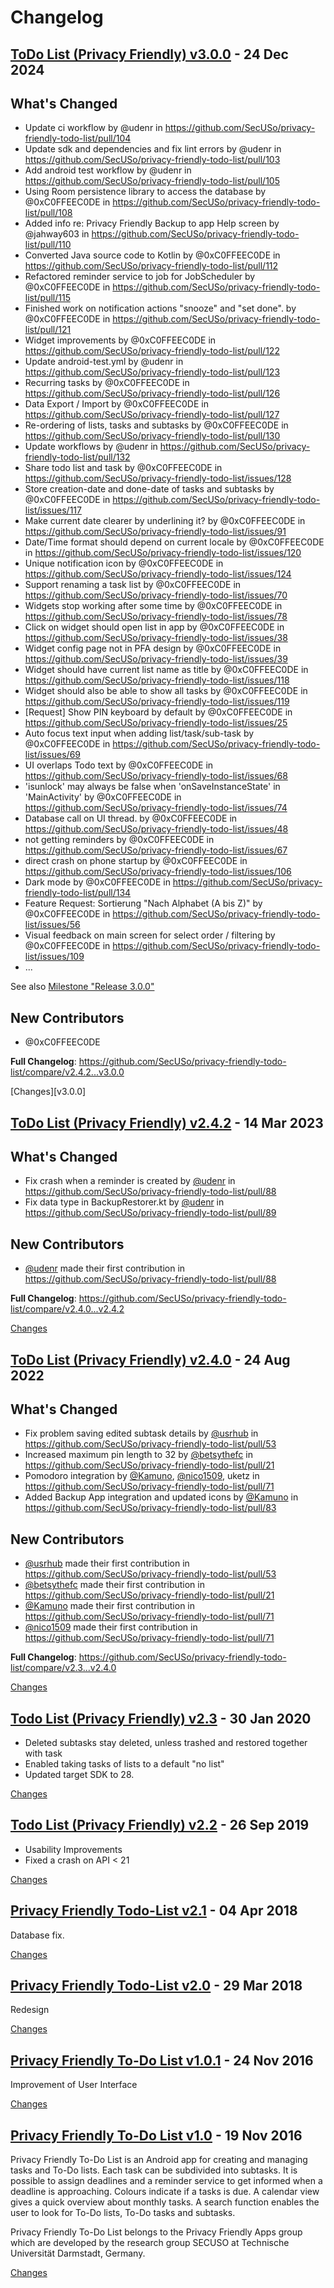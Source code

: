 # Changelog

<a name="v3.0.0"></a>
## [ToDo List (Privacy Friendly) v3.0.0](https://github.com/SecUSo/privacy-friendly-todo-list/releases/tag/v3.0.0) - 24 Dec 2024

## What's Changed
* Update ci workflow by @udenr in https://github.com/SecUSo/privacy-friendly-todo-list/pull/104
* Update sdk and dependencies and fix lint errors by @udenr in https://github.com/SecUSo/privacy-friendly-todo-list/pull/103
* Add android test workflow by @udenr in https://github.com/SecUSo/privacy-friendly-todo-list/pull/105
* Using Room persistence library to access the database by @0xC0FFEEC0DE in https://github.com/SecUSo/privacy-friendly-todo-list/pull/108
* Added info re: Privacy Friendly Backup to app Help screen by @jahway603 in https://github.com/SecUSo/privacy-friendly-todo-list/pull/110
* Converted Java source code to Kotlin by @0xC0FFEEC0DE in https://github.com/SecUSo/privacy-friendly-todo-list/pull/112
* Refactored reminder service to job for JobScheduler by @0xC0FFEEC0DE in https://github.com/SecUSo/privacy-friendly-todo-list/pull/115
* Finished work on notification actions "snooze" and "set done". by @0xC0FFEEC0DE in https://github.com/SecUSo/privacy-friendly-todo-list/pull/121
* Widget improvements by @0xC0FFEEC0DE in https://github.com/SecUSo/privacy-friendly-todo-list/pull/122
* Update android-test.yml by @udenr in https://github.com/SecUSo/privacy-friendly-todo-list/pull/123
* Recurring tasks by @0xC0FFEEC0DE in https://github.com/SecUSo/privacy-friendly-todo-list/pull/126
* Data Export / Import by @0xC0FFEEC0DE in https://github.com/SecUSo/privacy-friendly-todo-list/pull/127
* Re-ordering of lists, tasks and subtasks by @0xC0FFEEC0DE in https://github.com/SecUSo/privacy-friendly-todo-list/pull/130
* Update workflows by @udenr in https://github.com/SecUSo/privacy-friendly-todo-list/pull/132
* Share todo list and task by @0xC0FFEEC0DE in https://github.com/SecUSo/privacy-friendly-todo-list/issues/128
* Store creation-date and done-date of tasks and subtasks by @0xC0FFEEC0DE in https://github.com/SecUSo/privacy-friendly-todo-list/issues/117
* Make current date clearer by underlining it? by @0xC0FFEEC0DE in https://github.com/SecUSo/privacy-friendly-todo-list/issues/91
* Date/Time format should depend on current locale by @0xC0FFEEC0DE in https://github.com/SecUSo/privacy-friendly-todo-list/issues/120
* Unique notification icon by @0xC0FFEEC0DE in https://github.com/SecUSo/privacy-friendly-todo-list/issues/124
* Support renaming a task list by @0xC0FFEEC0DE in https://github.com/SecUSo/privacy-friendly-todo-list/issues/70
* Widgets stop working after some time by @0xC0FFEEC0DE in https://github.com/SecUSo/privacy-friendly-todo-list/issues/78
* Click on widget should open list in app by @0xC0FFEEC0DE in https://github.com/SecUSo/privacy-friendly-todo-list/issues/38
* Widget config page not in PFA design by @0xC0FFEEC0DE in https://github.com/SecUSo/privacy-friendly-todo-list/issues/39
* Widget should have current list name as title by @0xC0FFEEC0DE in https://github.com/SecUSo/privacy-friendly-todo-list/issues/118
* Widget should also be able to show all tasks by @0xC0FFEEC0DE in https://github.com/SecUSo/privacy-friendly-todo-list/issues/119
* [Request] Show PIN keyboard by default by @0xC0FFEEC0DE in https://github.com/SecUSo/privacy-friendly-todo-list/issues/25
* Auto focus text input when adding list/task/sub-task by @0xC0FFEEC0DE in https://github.com/SecUSo/privacy-friendly-todo-list/issues/69
* UI overlaps Todo text by @0xC0FFEEC0DE in https://github.com/SecUSo/privacy-friendly-todo-list/issues/68
* 'isunlock' may always be false when 'onSaveInstanceState' in 'MainActivity' by @0xC0FFEEC0DE in https://github.com/SecUSo/privacy-friendly-todo-list/issues/74
* Database call on UI thread. by @0xC0FFEEC0DE in https://github.com/SecUSo/privacy-friendly-todo-list/issues/48
* not getting reminders by @0xC0FFEEC0DE in https://github.com/SecUSo/privacy-friendly-todo-list/issues/67
* direct crash on phone startup by @0xC0FFEEC0DE in https://github.com/SecUSo/privacy-friendly-todo-list/issues/106
* Dark mode by @0xC0FFEEC0DE in https://github.com/SecUSo/privacy-friendly-todo-list/pull/134
* Feature Request: Sortierung "Nach Alphabet (A bis Z)" by @0xC0FFEEC0DE in https://github.com/SecUSo/privacy-friendly-todo-list/issues/56
* Visual feedback on main screen for select order / filtering by @0xC0FFEEC0DE in https://github.com/SecUSo/privacy-friendly-todo-list/issues/109
* ...

See also [Milestone "Release 3.0.0"](https://github.com/SecUSo/privacy-friendly-todo-list/milestone/1?closed=1)

## New Contributors
* @0xC0FFEEC0DE

**Full Changelog**: https://github.com/SecUSo/privacy-friendly-todo-list/compare/v2.4.2...v3.0.0

[Changes][v3.0.0]


<a name="v2.4.2"></a>
## [ToDo List (Privacy Friendly) v2.4.2](https://github.com/SecUSo/privacy-friendly-todo-list/releases/tag/v2.4.2) - 14 Mar 2023

## What's Changed
* Fix crash when a reminder is created by [@udenr](https://github.com/udenr) in https://github.com/SecUSo/privacy-friendly-todo-list/pull/88
* Fix data type in BackupRestorer.kt by [@udenr](https://github.com/udenr) in https://github.com/SecUSo/privacy-friendly-todo-list/pull/89

## New Contributors
* [@udenr](https://github.com/udenr) made their first contribution in https://github.com/SecUSo/privacy-friendly-todo-list/pull/88

**Full Changelog**: https://github.com/SecUSo/privacy-friendly-todo-list/compare/v2.4.0...v2.4.2

[Changes][v2.4.2]


<a name="v2.4.0"></a>
## [ToDo List (Privacy Friendly) v2.4.0](https://github.com/SecUSo/privacy-friendly-todo-list/releases/tag/v2.4.0) - 24 Aug 2022

## What's Changed
* Fix problem saving edited subtask details by [@usrhub](https://github.com/usrhub) in https://github.com/SecUSo/privacy-friendly-todo-list/pull/53
* Increased maximum pin length to 32 by [@betsythefc](https://github.com/betsythefc) in https://github.com/SecUSo/privacy-friendly-todo-list/pull/21
* Pomodoro integration by [@Kamuno](https://github.com/Kamuno), [@nico1509](https://github.com/nico1509), uketz in https://github.com/SecUSo/privacy-friendly-todo-list/pull/71
* Added Backup App integration and updated icons by [@Kamuno](https://github.com/Kamuno) in https://github.com/SecUSo/privacy-friendly-todo-list/pull/83

## New Contributors
* [@usrhub](https://github.com/usrhub) made their first contribution in https://github.com/SecUSo/privacy-friendly-todo-list/pull/53
* [@betsythefc](https://github.com/betsythefc) made their first contribution in https://github.com/SecUSo/privacy-friendly-todo-list/pull/21
* [@Kamuno](https://github.com/Kamuno) made their first contribution in https://github.com/SecUSo/privacy-friendly-todo-list/pull/71
* [@nico1509](https://github.com/nico1509) made their first contribution in https://github.com/SecUSo/privacy-friendly-todo-list/pull/71

**Full Changelog**: https://github.com/SecUSo/privacy-friendly-todo-list/compare/v2.3...v2.4.0

[Changes][v2.4.0]


<a name="v2.3"></a>
## [Todo List (Privacy Friendly) v2.3](https://github.com/SecUSo/privacy-friendly-todo-list/releases/tag/v2.3) - 30 Jan 2020

- Deleted subtasks stay deleted, unless trashed and restored together with task
- Enabled taking tasks of lists to a default "no list"
- Updated target SDK to 28.

[Changes][v2.3]


<a name="v2.2"></a>
## [Todo List (Privacy Friendly) v2.2](https://github.com/SecUSo/privacy-friendly-todo-list/releases/tag/v2.2) - 26 Sep 2019

- Usability Improvements
- Fixed a crash on API < 21

[Changes][v2.2]


<a name="v2.1"></a>
## [Privacy Friendly Todo-List v2.1](https://github.com/SecUSo/privacy-friendly-todo-list/releases/tag/v2.1) - 04 Apr 2018

Database fix.

[Changes][v2.1]


<a name="v2.0"></a>
## [Privacy Friendly Todo-List v2.0](https://github.com/SecUSo/privacy-friendly-todo-list/releases/tag/v2.0) - 29 Mar 2018

Redesign

[Changes][v2.0]


<a name="v1.0.1"></a>
## [Privacy Friendly To-Do List v1.0.1](https://github.com/SecUSo/privacy-friendly-todo-list/releases/tag/v1.0.1) - 24 Nov 2016

Improvement of User Interface


[Changes][v1.0.1]


<a name="v1.0"></a>
## [Privacy Friendly To-Do List v1.0](https://github.com/SecUSo/privacy-friendly-todo-list/releases/tag/v1.0) - 19 Nov 2016

Privacy Friendly To-Do List is an Android app for creating and managing tasks and To-Do lists.
Each  task can be subdivided into subtasks. It is possible to assign deadlines and a reminder service to get informed when a deadline is approaching.
Colours indicate if a tasks is due. A calendar view gives a quick overview about monthly tasks. A search function enables the user to look for To-Do lists, To-Do tasks and subtasks.

Privacy Friendly To-Do List belongs to the Privacy Friendly Apps group which are developed by the research group SECUSO at Technische Universität Darmstadt, Germany.


[Changes][v1.0]


[v2.4.2]: https://github.com/SecUSo/privacy-friendly-todo-list/compare/v2.4.0...v2.4.2
[v2.4.0]: https://github.com/SecUSo/privacy-friendly-todo-list/compare/v2.3...v2.4.0
[v2.3]: https://github.com/SecUSo/privacy-friendly-todo-list/compare/v2.2...v2.3
[v2.2]: https://github.com/SecUSo/privacy-friendly-todo-list/compare/v2.1...v2.2
[v2.1]: https://github.com/SecUSo/privacy-friendly-todo-list/compare/v2.0...v2.1
[v2.0]: https://github.com/SecUSo/privacy-friendly-todo-list/compare/v1.0.1...v2.0
[v1.0.1]: https://github.com/SecUSo/privacy-friendly-todo-list/compare/v1.0...v1.0.1
[v1.0]: https://github.com/SecUSo/privacy-friendly-todo-list/tree/v1.0

<!-- Generated by https://github.com/rhysd/changelog-from-release v3.7.0 -->

